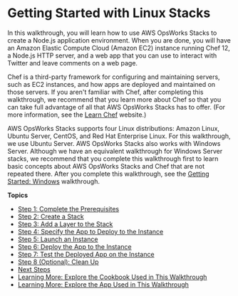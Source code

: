 # Getting Started with Linux Stacks<a name="gettingstarted-linux"></a>

In this walkthrough, you will learn how to use AWS OpsWorks Stacks to create a Node\.js application environment\. When you are done, you will have an Amazon Elastic Compute Cloud \(Amazon EC2\) instance running Chef 12, a Node\.js HTTP server, and a web app that you can use to interact with Twitter and leave comments on a web page\.

Chef is a third\-party framework for configuring and maintaining servers, such as EC2 instances, and how apps are deployed and maintained on those servers\. If you aren't familiar with Chef, after completing this walkthrough, we recommend that you learn more about Chef so that you can take full advantage of all that AWS OpsWorks Stacks has to offer\. \(For more information, see the [Learn Chef](https://learn.chef.io/) website\.\)

AWS OpsWorks Stacks supports four Linux distributions: Amazon Linux, Ubuntu Server, CentOS, and Red Hat Enterprise Linux\. For this walkthrough, we use Ubuntu Server\. AWS OpsWorks Stacks also works with Windows Server\. Although we have an equivalent walkthrough for Windows Server stacks, we recommend that you complete this walkthrough first to learn basic concepts about AWS OpsWorks Stacks and Chef that are not repeated there\. After you complete this walkthrough, see the [Getting Started: Windows](gettingstarted-windows.md) walkthrough\.

**Topics**
+ [Step 1: Complete the Prerequisites](gettingstarted-linux-prerequisites.md)
+ [Step 2: Create a Stack](gettingstarted-linux-create-stack.md)
+ [Step 3: Add a Layer to the Stack](gettingstarted-linux-add-layer.md)
+ [Step 4: Specify the App to Deploy to the Instance](gettingstarted-linux-specify-app.md)
+ [Step 5: Launch an Instance](gettingstarted-linux-launch-instance.md)
+ [Step 6: Deploy the App to the Instance](gettingstarted-linux-deploy-app.md)
+ [Step 7: Test the Deployed App on the Instance](gettingstarted-linux-test-app.md)
+ [Step 8 \(Optional\): Clean Up](gettingstarted-linux-clean-up.md)
+ [Next Steps](gettingstarted-linux-next-steps.md)
+ [Learning More: Explore the Cookbook Used in This Walkthrough](gettingstarted-linux-explore-cookbook.md)
+ [Learning More: Explore the App Used in This Walkthrough](gettingstarted-linux-explore-app-source.md)